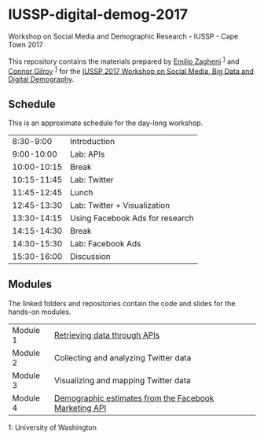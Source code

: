 # IUSSP-digital-demog-2017

Workshop on Social Media and Demographic Research - IUSSP - Cape Town 2017

This repository contains the materials prepared by
<a href="mailto:ezagheni@uw.edu" target="_blank">Emilio Zagheni</a>
<sup>[1](#UW)</sup> and
<a href="mailto:cgilroy@uw.edu" target="_blank">Connor Gilroy</a>
<sup>[1](#UW)</sup> <!--_-->
for the [IUSSP 2017 Workshop on Social Media, Big Data and Digital Demography](https://iussp.org/en/training-course-social-media-big-data-and-digital-demography-ipc2017workshop).

## Schedule

This is an approximate schedule for the day-long workshop.

|             |                                 |
|-------------|---------------------------------|
| 8:30-9:00   | Introduction                    |
| 9:00-10:00  | Lab: APIs                       |
| 10:00-10:15 | Break                           |
| 10:15-11:45 | Lab: Twitter                    |
| 11:45-12:45 | Lunch                           |
| 12:45-13:30 | Lab: Twitter + Visualization    |
| 13:30-14:15 | Using Facebook Ads for research |
| 14:15-14:30 | Break                           |
| 14:30-15:30 | Lab: Facebook Ads               |
| 15:30-16:00 | Discussion                      |


## Modules

The linked folders and repositories contain the code and slides for the hands-on modules.

|          |                                                                                                         |
|----------|-------------------------------------------------------------------------------------------------------- |
| Module 1 | [Retrieving data through APIs](https://github.com/ccgilroy/retrieving-data-through-apis)                |
| Module 2 | Collecting and analyzing Twitter data                                                                   |
| Module 3 | Visualizing and mapping Twitter data                                                                    |
| Module 4 | [Demographic estimates from the Facebook Marketing API](https://github.com/ccgilroy/r-estimates-fb-ads) |



<a name="UW">1</a>: University of Washington  
